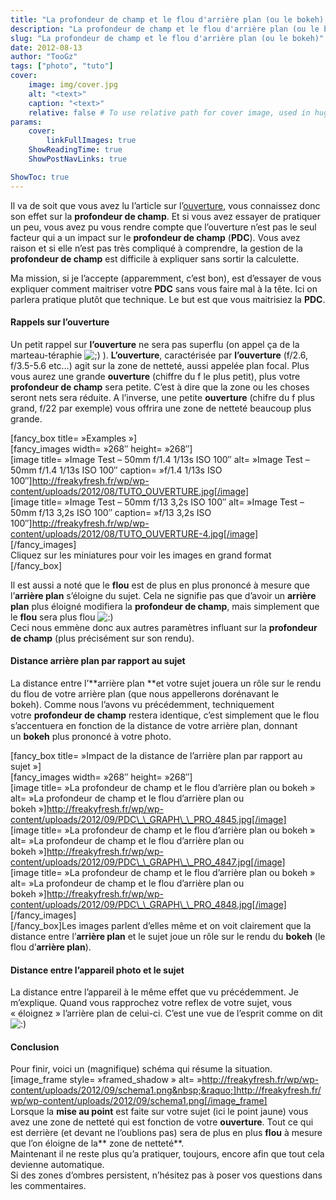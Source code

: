 ```yaml
---
title: "La profondeur de champ et le flou d'arrière plan (ou le bokeh), quelques explications"
description: "La profondeur de champ et le flou d'arrière plan (ou le bokeh)"
slug: "La profondeur de champ et le flou d'arrière plan (ou le bokeh)"
date: 2012-08-13
author: "TooGz"
tags: ["photo", "tuto"]
cover:
    image: img/cover.jpg
    alt: "<text>"
    caption: "<text>"
    relative: false # To use relative path for cover image, used in hugo Page-bundles
params:
    cover:
        linkFullImages: true
    ShowReadingTime: true
    ShowPostNavLinks: true

ShowToc: true
---
```

Il va de soit que vous avez lu l&rsquo;article sur l&rsquo;[ouverture][1], vous connaissez donc son effet sur la **profondeur de champ**. Et si vous avez essayer de pratiquer un peu, vous avez pu vous rendre compte que l&rsquo;ouverture n&rsquo;est pas le seul facteur qui a un impact sur le **profondeur de champ** (**PDC**). Vous avez raison et si elle n&rsquo;est pas très compliqué à comprendre, la gestion de la **profondeur de champ** est difficile à expliquer sans sortir la calculette.

Ma mission, si je l&rsquo;accepte (apparemment, c&rsquo;est bon), est d&rsquo;essayer de vous expliquer comment maitriser votre **PDC** sans vous faire mal à la tête. Ici on parlera pratique plutôt que technique. Le but est que vous maitrisiez la **PDC**.

#### Rappels sur l&rsquo;ouverture

Un petit rappel sur **l&rsquo;ouverture** ne sera pas superflu (on appel ça de la marteau-téraphie <img src="http://freakyfresh.fr/wp/wp-includes/images/smilies/icon_wink.gif" alt=";)" class="wp-smiley" /> ). **L&rsquo;ouverture**, caractérisée par **l&rsquo;ouverture** (f/2.6, f/3.5-5.6 etc…) agit sur la zone de netteté, aussi appelée plan focal. Plus vous aurez une grande **ouverture** (chiffre du f le plus petit), plus votre **profondeur de champ** sera petite. C&rsquo;est à dire que la zone ou les choses seront nets sera réduite. A l&rsquo;inverse, une petite **ouverture** (chifre du f plus grand, f/22 par exemple) vous offrira une zone de netteté beaucoup plus grande.

[fancy_box title=&nbsp;&raquo;Examples&nbsp;&raquo;]  
[fancy_images width=&nbsp;&raquo;268&Prime; height=&nbsp;&raquo;268&Prime;]  
[image title=&nbsp;&raquo;Image Test &#8211; 50mm f/1.4 1/13s ISO 100&Prime; alt=&nbsp;&raquo;Image Test &#8211; 50mm f/1.4 1/13s ISO 100&Prime; caption=&nbsp;&raquo;f/1.4 1/13s ISO 100&Prime;]http://freakyfresh.fr/wp/wp-content/uploads/2012/08/TUTO_OUVERTURE.jpg[/image]  
[image title=&nbsp;&raquo;Image Test &#8211; 50mm f/13 3,2s ISO 100&Prime; alt=&nbsp;&raquo;Image Test &#8211; 50mm f/13 3,2s ISO 100&Prime; caption=&nbsp;&raquo;f/13 3,2s ISO 100&Prime;]http://freakyfresh.fr/wp/wp-content/uploads/2012/08/TUTO_OUVERTURE-4.jpg[/image]  
[/fancy_images]  
Cliquez sur les miniatures pour voir les images en grand format  
[/fancy_box]

Il est aussi a noté que le **flou** est de plus en plus prononcé à mesure que l&rsquo;**arrière plan** s&rsquo;éloigne du sujet. Cela ne signifie pas que d&rsquo;avoir un **arrière plan** plus éloigné modifiera la **profondeur de champ**, mais simplement que le **flou** sera plus flou <img src="http://freakyfresh.fr/wp/wp-includes/images/smilies/icon_smile.gif" alt=":)" class="wp-smiley" />  
Ceci nous emmène donc aux autres paramètres influant sur la **profondeur de champ** (plus précisément sur son rendu).

#### Distance arrière plan par rapport au sujet

La distance entre l&rsquo;**arrière plan **et votre sujet jouera un rôle sur le rendu du flou de votre arrière plan (que nous appellerons dorénavant le bokeh). Comme nous l&rsquo;avons vu précédemment, techniquement votre **profondeur de champ** restera identique, c&rsquo;est simplement que le flou s&rsquo;accentuera en fonction de la distance de votre arrière plan, donnant un **bokeh** plus prononcé à votre photo.

[fancy_box title=&nbsp;&raquo;Impact de la distance de l&rsquo;arrière plan par rapport au sujet&nbsp;&raquo;]  
[fancy_images width=&nbsp;&raquo;268&Prime; height=&nbsp;&raquo;268&Prime;]  
[image title=&nbsp;&raquo;La profondeur de champ et le flou d&rsquo;arrière plan ou bokeh&nbsp;&raquo; alt=&nbsp;&raquo;La profondeur de champ et le flou d&rsquo;arrière plan ou bokeh&nbsp;&raquo;]http://freakyfresh.fr/wp/wp-content/uploads/2012/09/PDC\_\_GRAPH\_\_PRO_4845.jpg[/image]  
[image title=&nbsp;&raquo;La profondeur de champ et le flou d&rsquo;arrière plan ou bokeh&nbsp;&raquo; alt=&nbsp;&raquo;La profondeur de champ et le flou d&rsquo;arrière plan ou bokeh&nbsp;&raquo;]http://freakyfresh.fr/wp/wp-content/uploads/2012/09/PDC\_\_GRAPH\_\_PRO_4847.jpg[/image]  
[image title=&nbsp;&raquo;La profondeur de champ et le flou d&rsquo;arrière plan ou bokeh&nbsp;&raquo; alt=&nbsp;&raquo;La profondeur de champ et le flou d&rsquo;arrière plan ou bokeh&nbsp;&raquo;]http://freakyfresh.fr/wp/wp-content/uploads/2012/09/PDC\_\_GRAPH\_\_PRO_4848.jpg[/image]  
[/fancy_images]  
[/fancy_box]Les images parlent d&rsquo;elles même et on voit clairement que la distance entre l&rsquo;**arrière plan** et le sujet joue un rôle sur le rendu du **bokeh** (le flou d&rsquo;**arrière plan**).

#### Distance entre l&rsquo;appareil photo et le sujet

La distance entre l&rsquo;appareil à le même effet que vu précédemment. Je m&rsquo;explique. Quand vous rapprochez votre reflex de votre sujet, vous &laquo;&nbsp;éloignez&nbsp;&raquo; l&rsquo;arrière plan de celui-ci. C&rsquo;est une vue de l&rsquo;esprit comme on dit <img src="http://freakyfresh.fr/wp/wp-includes/images/smilies/icon_smile.gif" alt=":)" class="wp-smiley" />

#### Conclusion

Pour finir, voici un (magnifique) schéma qui résume la situation.  
[image\_frame style=&nbsp;&raquo;framed\_shadow&nbsp;&raquo; alt=&nbsp;&raquo;http://freakyfresh.fr/wp/wp-content/uploads/2012/09/schema1.png&nbsp;&raquo;]http://freakyfresh.fr/wp/wp-content/uploads/2012/09/schema1.png[/image_frame]  
Lorsque la **mise au point** est faite sur votre sujet (ici le point jaune) vous avez une zone de netteté qui est fonction de votre **ouverture**. Tout ce qui est derrière (et devant ne l&rsquo;oublions pas) sera de plus en plus **flou** à mesure que l&rsquo;on éloigne de la** zone de netteté**.  
Maintenant il ne reste plus qu&rsquo;a pratiquer, toujours, encore afin que tout cela devienne automatique.  
Si des zones d&rsquo;ombres persistent, n&rsquo;hésitez pas à poser vos questions dans les commentaires.

 [1]: http://freakyfresh.fr/les-bases-de-la-photographie-part-1-3-ouverture/ "Les bases de la photographie [PART 1/3]: l’Ouverture."